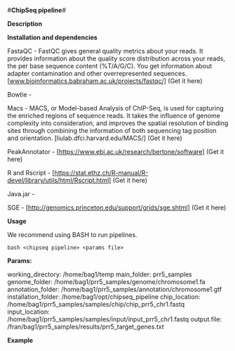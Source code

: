 #**ChipSeq pipeline**#

**Description**

**Installation and dependencies**

FastaQC - FastQC gives general quality metrics about your reads. It provides information about the quality score distribution across your reads, the per base sequence content (%T/A/G/C). You get information about adapter contamination and other overrepresented sequences.
[www.bioinformatics.babraham.ac.uk/projects/fastqc/] (Get it here)

Bowtie - 

Macs - MACS, or Model-based Analysis of ChIP-Seq, is used for capturing the enriched regions of sequence reads. It takes the influence of genome complexity into consideration, and improves the spatial resolution of binding sites through combining the information of both sequencing tag position and orientation.
[liulab.dfci.harvard.edu/MACS/] (Get it here)

PeakAnnotator - [https://www.ebi.ac.uk/research/bertone/software] (Get it here)

R and Rscript - [https://stat.ethz.ch/R-manual/R-devel/library/utils/html/Rscript.html] (Get it here)

Java.jar -

SGE - [http://genomics.princeton.edu/support/grids/sge.shtml] (Get it here)


**Usage**

We recommend using BASH to run pipelines.

`bash <chipseq pipeline> <params file>`

**Params:**

working_directory: /home/bag1/temp
main_folder:  prr5_samples
genome_folder: /home/bag1/prr5_samples/genome/chromosome1.fa
annotation_folder: /home/bag1/prr5_samples/annotation/chromosome1.gtf
installation_folder: /home/bag1/opt/chipseq_pipeline
chip_location: /home/bag1/prr5_samples/samples/chip/chip_prr5_chr1.fastq
input_location: /home/bag1/prr5_samples/samples/input/input_prr5_chr1.fastq
output.file: /fran/bag1/prr5_samples/results/prr5_target_genes.txt

**Example**

